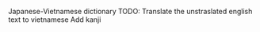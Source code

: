 Japanese-Vietnamese dictionary
TODO:
 Translate the unstraslated english text to vietnamese
 Add kanji
